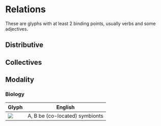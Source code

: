 # Relations
These are glyphs with at least 2 binding points, usually verbs and some adjectives.


## Distributive

## Collectives

## Modality

### Biology
Glyph | English
-|-
![](https://docs.google.com/drawings/d/se_PS2r2zFWTUgKavTymmQg/image?parent=e/2PACX-1vSj8D-SWskhAUDuhm6mIFehpJ7TQN4NVXFbi86GF1n2DoXg_ODN3jdLWyL_mPq23ukTEux1bhkyk44u&rev=1&drawingRevisionAccessToken=VK1uIMazF1747A&h=24&w=89&ac=1) | A, B be (co-located) symbionts